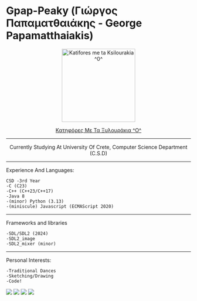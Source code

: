 # Gpap-Peaky (Γιώργος Παπαματθαιάκης - George Papamatthaiakis)

<p align="center">
    <img width="200" src="https://scontent.fath7-1.fna.fbcdn.net/v/t1.6435-9/151258275_2852740678273400_6567238596688054420_n.jpg?_nc_cat=106&ccb=1-7&_nc_sid=7b2446&_nc_ohc=QiHDW_AN9ZMQ7kNvgEEzQnC&_nc_ht=scontent.fath7-1.fna&oh=00_AYBhNzlLLJVW1MPKHjVGTK4xNoRKNDLshEnUylf1UL8jiw&oe=66B7ABE6" alt="Katifores me ta Ksilourakia ^0^">
</p>

<p align="center">
    <a href="https://www.youtube.com/watch?v=pW2bV1jQ1ic ">Κατηφόρες Με Τα Ξυλουράκια ^Ο^</a>
</p>

---

<p align="center">
    Currently Studying At University Of Crete, Computer Science Department (C.S.D)
</p>

---
Experience And Languages:
```
CSD -3rd Year
-C (C23)
-C++ (C++23/C++17)
-Java 8
-(minor) Python (3.13)
-(miniscule) Javascript (ECMAScript 2020)
```

---

Frameworks and libraries
```
-SDL/SDL2 (2024)
-SDL2_image
-SDL2_mixer (minor)
```
---

Personal Interests:
```
-Traditional Dances
-Sketching/Drawing
-Code!
```
![](http://github-profile-summary-cards.vercel.app/api/cards/profile-details?username=GpapPeaky&theme=ayu_mirage) 
![](http://github-profile-summary-cards.vercel.app/api/cards/repos-per-language?username=GpapPeaky&theme=ayu_mirage) 
![](http://github-profile-summary-cards.vercel.app/api/cards/most-commit-language?username=GpapPeaky&theme=ayu_mirage) 
![](http://github-profile-summary-cards.vercel.app/api/cards/stats?username=GpapPeaky&theme=ayu_mirage) 
